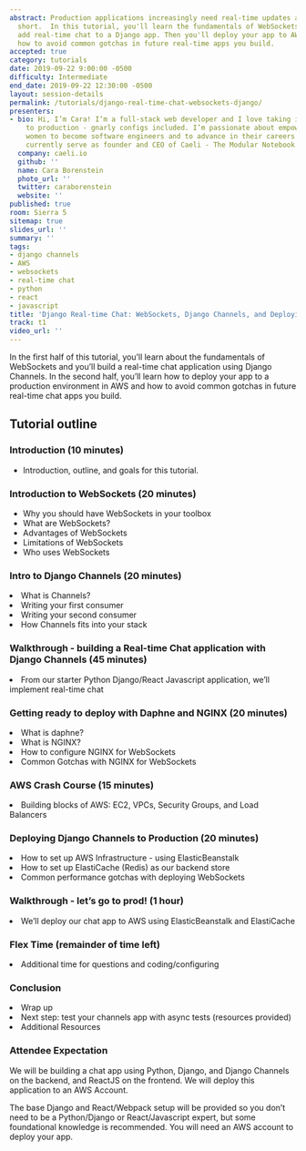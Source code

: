```yaml
---
abstract: Production applications increasingly need real-time updates and REST falls
  short.  In this tutorial, you'll learn the fundamentals of WebSockets and you'll
  add real-time chat to a Django app. Then you'll deploy your app to AWS and learn
  how to avoid common gotchas in future real-time apps you build.
accepted: true
category: tutorials
date: 2019-09-22 9:00:00 -0500
difficulty: Intermediate
end_date: 2019-09-22 12:30:00 -0500
layout: session-details
permalink: /tutorials/django-real-time-chat-websockets-django/
presenters:
- bio: Hi, I’m Cara! I’m a full-stack web developer and I love taking ideas from prototype
    to production - gnarly configs included. I’m passionate about empowering more
    women to become software engineers and to advance in their careers in tech. I
    currently serve as founder and CEO of Caeli - The Modular Notebook.
  company: caeli.io
  github: ''
  name: Cara Borenstein
  photo_url: ''
  twitter: caraborenstein
  website: ''
published: true
room: Sierra 5
sitemap: true
slides_url: ''
summary: ''
tags:
- django channels
- AWS
- websockets
- real-time chat
- python
- react
- javascript
title: 'Django Real-time Chat: WebSockets, Django Channels, and Deploying to Production'
track: t1
video_url: ''
---
```


In the first half of this tutorial, you’ll learn about the fundamentals of WebSockets and you’ll build a real-time chat application using Django Channels.  In the second half, you’ll learn how to deploy your app to a production environment in AWS and how to avoid common gotchas in future real-time chat apps you build.

<h2>Tutorial outline</h2>

<h3>Introduction (10 minutes)</h3>
<ul><li>Introduction, outline, and goals for this tutorial.</li></ul>


<h3>Introduction to WebSockets (20 minutes)</h3>
<ul><li>Why you should have WebSockets in your toolbox</li>
<li>What are WebSockets?</li>
<li>Advantages of WebSockets</li>
<li>Limitations of WebSockets</li>
<li>Who uses WebSockets</li></ul>

<h3>Intro to Django Channels (20 minutes)</h3>
<li>What is Channels?</li>
<li>Writing your first consumer</li>
<li>Writing your second consumer</li>
<li>How Channels fits into your stack</li>

<h3>Walkthrough - building a Real-time Chat application with Django Channels (45 minutes)</h3>
<li>From our starter Python Django/React Javascript application, we’ll implement real-time chat</li>

<h3>Getting ready to deploy with Daphne and NGINX (20 minutes)</h3>
<li>What is daphne?</li>
<li>What is NGINX?</li>
<li>How to configure NGINX for WebSockets</li>
<li>Common Gotchas with NGINX for WebSockets</li>

<h3>AWS Crash Course  (15 minutes)</h3>
<li>Building blocks of AWS: EC2, VPCs, Security Groups, and Load Balancers</li>

<h3>Deploying Django Channels to Production (20 minutes)</h3>
<li>How to set up AWS Infrastructure - using ElasticBeanstalk</li>
<li>How to set up ElastiCache (Redis) as our backend store</li>
<li>Common performance gotchas with deploying WebSockets</li>

<h3>Walkthrough - let’s go to prod! (1 hour)</h3>
<li>We’ll deploy our chat app to AWS using ElasticBeanstalk and ElastiCache</li>

<h3>Flex Time (remainder of time left)</h3>
<li>Additional time for questions and coding/configuring</li>

<h3>Conclusion</h3>
<li>Wrap up</li>
<li>Next step: test your channels app with async tests (resources provided)</li>
<li>Additional Resources</li>

<h3>Attendee Expectation</h3>
<p>We will be building a chat app using Python, Django, and Django Channels on the backend, and ReactJS on the frontend. We will deploy this application to an AWS Account.</p><p>The base Django and React/Webpack setup will be provided so you don’t need to be a Python/Django or React/Javascript expert, but some foundational knowledge is recommended. You will need an AWS account to deploy your app.</p>